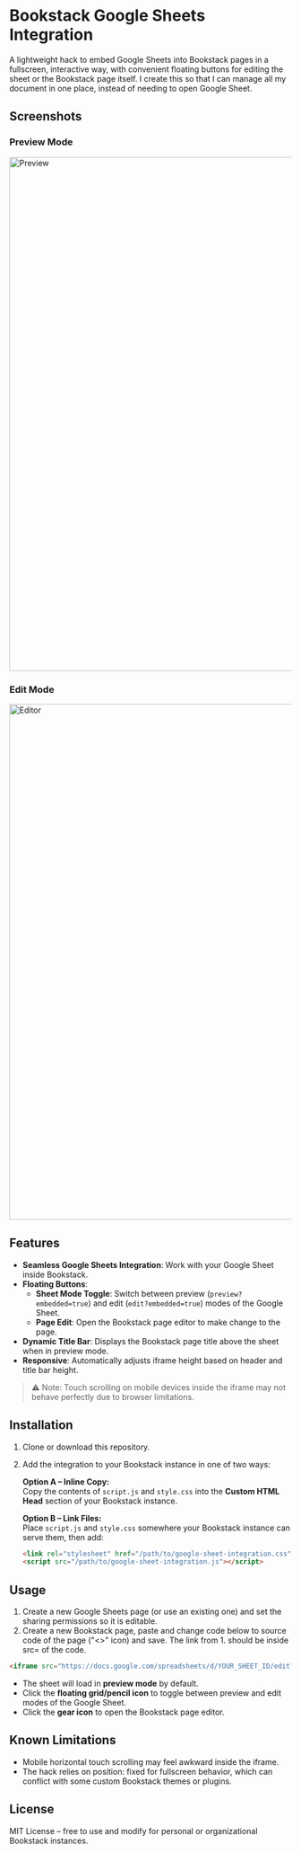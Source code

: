 # Bookstack Google Sheets Integration

A lightweight hack to embed Google Sheets into Bookstack pages in a fullscreen, interactive way, with convenient floating buttons for editing the sheet or the Bookstack page itself. I create this so that I can manage all my document in one place, instead of needing to open Google Sheet.


## Screenshots

### Preview Mode
<img width="1919" height="915" alt="Preview" src="https://github.com/user-attachments/assets/c5b85aaa-c2a9-4a77-937b-673f2f0acc17" />


### Edit Mode
<img width="1918" height="918" alt="Editor" src="https://github.com/user-attachments/assets/0341cecd-b8df-4592-a3f4-64b89d9bf0f5" />


## Features

- **Seamless Google Sheets Integration**: Work with your Google Sheet inside Bookstack.  
- **Floating Buttons**:  
  - **Sheet Mode Toggle**: Switch between preview (`preview?embedded=true`) and edit (`edit?embedded=true`) modes of the Google Sheet.  
  - **Page Edit**: Open the Bookstack page editor to make change to the page.  
- **Dynamic Title Bar**: Displays the Bookstack page title above the sheet when in preview mode.  
- **Responsive**: Automatically adjusts iframe height based on header and title bar height.  

> ⚠️ Note: Touch scrolling on mobile devices inside the iframe may not behave perfectly due to browser limitations.


## Installation

1. Clone or download this repository.  

2. Add the integration to your Bookstack instance in one of two ways:

   **Option A – Inline Copy:**  
   Copy the contents of `script.js` and `style.css` into the **Custom HTML Head** section of your Bookstack instance.

   **Option B – Link Files:**  
   Place `script.js` and `style.css` somewhere your Bookstack instance can serve them, then add:

   ```html
   <link rel="stylesheet" href="/path/to/google-sheet-integration.css">
   <script src="/path/to/google-sheet-integration.js"></script>
   ```





## Usage

1. Create a new Google Sheets page (or use an existing one) and set the sharing permissions so it is editable.  
2. Create a new Bookstack page, paste and change code below to source code of the page ("<>" icon) and save. The link from 1. should be inside src= of the code.

```html
<iframe src="https://docs.google.com/spreadsheets/d/YOUR_SHEET_ID/edit?embedded=true"></iframe>
```

- The sheet will load in **preview mode** by default.  
- Click the **floating grid/pencil icon** to toggle between preview and edit modes of the Google Sheet.  
- Click the **gear icon** to open the Bookstack page editor.



## Known Limitations

- Mobile horizontal touch scrolling may feel awkward inside the iframe.
- The hack relies on position: fixed for fullscreen behavior, which can conflict with some custom Bookstack themes or plugins.

## License

MIT License – free to use and modify for personal or organizational Bookstack instances.
